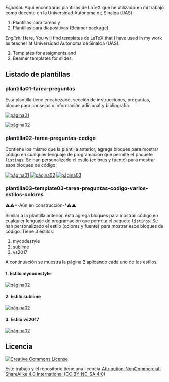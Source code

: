 *Español:*
Aquí encontrarás plantillas de LaTeX que he utilizado en mi trabajo como docente en la Universidad Autónoma de Sinaloa (UAS).
1. Plantillas para tareas y
2. Plantillas para diapositivas (Beamer package).

*English:*
Here, You will find templates de LaTeX that I have used in my work as teacher at Universidad Autónoma de Sinaloa (UAS).
1. Templates for assigments and
2. Beamer templates for slides.


## Listado de plantillas

### plantilla01-tarea-preguntas

Esta plantilla tiene encabezado, sección de instrucciones, preguntas, bloque para consejos o información adicional y bibliografía.


[![página01](https://github.com/rogelioprieto/latex-templates-UAS/blob/master/plantilla01-tarea-preguntas/screenshots/tarea06-1-small.png)](plantilla01-tarea-preguntas)

[![página02](https://github.com/rogelioprieto/latex-templates-UAS/blob/master/plantilla01-tarea-preguntas/screenshots/tarea06-2-small.png)](plantilla01-tarea-preguntas)





### plantilla02-tarea-preguntas-codigo

Contiene los mismo que la plantilla anterior, agrega bloques para mostrar código en cualquier lenguaje de programación que permite el paquete `listings`. Se han personalizado el estilo (colores y fuente) para mostrar esos bloques de código.


[![página01](https://raw.githubusercontent.com/rogelioprieto/latex-templates-UAS/master/plantilla02-tarea-preguntas-codigo/screenshots/tarea06-1-small.png)](https://github.com/rogelioprieto/latex-templates-UAS/tree/master/plantilla02-tarea-preguntas-codigo)
[![página02](https://raw.githubusercontent.com/rogelioprieto/latex-templates-UAS/master/plantilla02-tarea-preguntas-codigo/screenshots/tarea06-2-small.png)](https://github.com/rogelioprieto/latex-templates-UAS/tree/master/plantilla02-tarea-preguntas-codigo)
[![página03](https://raw.githubusercontent.com/rogelioprieto/latex-templates-UAS/master/plantilla02-tarea-preguntas-codigo/screenshots/tarea06-3-small.png)](https://github.com/rogelioprieto/latex-templates-UAS/tree/master/plantilla02-tarea-preguntas-codigo)


### plantilla03-template03-tarea-preguntas-codigo-varios-estilos-colores

⚠️⚠️*-Aún en construcción-*⚠️⚠️

Similar a la plantilla anterior, ésta agrega bloques para mostrar código en cualquier lenguaje de programación que permita el paquete `listings`. Se han personalizado el estilo (colores y fuente) para mostrar esos bloques de código.
Tiene 3 estilos:
1. mycodestyle
2. sublime
3. vs2017

A continuación se muestra la página 2 aplicando cada uno de los estilos.
#### 1. Estilo mycodestyle
[![página02](https://raw.githubusercontent.com/rogelioprieto/latex-templates-UAS/master/plantilla03-tarea-preguntas-codigo-estilos-colores/screenshots/mycodestyle/tarea06-mycodestyle-2-small.png)](https://github.com/rogelioprieto/latex-templates-UAS/tree/master/plantilla03-tarea-preguntas-codigo-estilos-colores)

#### 2. Estilo sublime

[![página02](https://raw.githubusercontent.com/rogelioprieto/latex-templates-UAS/master/plantilla03-tarea-preguntas-codigo-estilos-colores/screenshots/sublime/tarea06-sublime-style-2-small.png)](https://github.com/rogelioprieto/latex-templates-UAS/tree/master/plantilla03-tarea-preguntas-codigo-estilos-colores)

#### 3. Estilo vs2017
[![página02](https://raw.githubusercontent.com/rogelioprieto/latex-templates-UAS/master/plantilla03-tarea-preguntas-codigo-estilos-colores/screenshots/vs2017/tarea06-vs2017-2-small.png)](https://github.com/rogelioprieto/latex-templates-UAS/tree/master/plantilla03-tarea-preguntas-codigo-estilos-colores)




## Licencia 

[![Creative Commons License](https://mirrors.creativecommons.org/presskit/buttons/88x31/svg/by-nc-sa.svg)](https://creativecommons.org/licenses/by-nc-sa/4.0/)


Este trabajo y el repositorio tiene una licencia [Attribution-NonCommercial-ShareAlike 4.0 International (CC BY-NC-SA 4.0)](https://creativecommons.org/licenses/by-nc-sa/4.0/)
